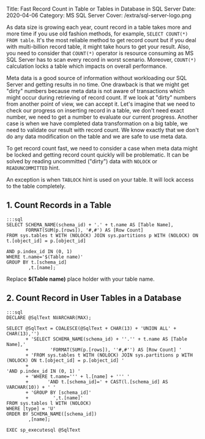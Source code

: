 Title: Fast Record Count in Table or Tables in Database in SQL Server
Date: 2020-04-06
Category: MS SQL Server
Cover: /extra/sql-server-logo.png

As data size is growing each year, count record in a table takes more and more time if you use old fashion methods, for example, `SELECT COUNT(*) FROM table`. It's the most reliable method to get record count but if you deal with multi-billion record table, it might take hours to get your result. Also, you need to consider that `COUNT(*)` operator is resource consuming as MS SQL Server has to scan every record in worst scenario. Moreover, `COUNT(*)` calculation locks a table which impacts on overall performance.

Meta data is a good source of information without workloading our SQL Server and getting results in no time. One drawback is that we might get "dirty" numbers because meta data is not aware of transactions which might occur during retrieving of record count. If we look at "dirty" numbers from another point of view, we can accept it. Let's imagine that we need to check our progress on inserting record in a table, we don't need exact number, we need to get a number to evaluate our current progress. Another case is when we have completed data transformation on a big table, we need to validate our result with record count. We know exactly that we don't do any data modification on the table and we are safe to use meta data.

To get record count fast, we need to consider a case when meta data might be locked and getting record count quickly will be problematic. It can be solved by reading uncommitted ("dirty") data with `NOLOCK` or `READUNCOMMITTED` hint.

An exception is when `TABLOCK` hint is used on your table. It will lock access to the table completely.

## 1. Count Records in a Table

    :::sql
    SELECT SCHEMA_NAME(schema_id) + '.' + t.name AS [Table Name],
           FORMAT(SUM(p.[rows]), '#,#') AS [Row Count]
    FROM sys.tables t WITH (NOLOCK) JOIN sys.partitions p WITH (NOLOCK) ON t.[object_id] = p.[object_id]
                                                                           AND p.index_id IN (0, 1)
    WHERE t.name='$(Table name)'
    GROUP BY t.[schema_id]
            ,t.[name];

Replace **$(Table name)** place holder with your table name.

## 2. Count Record in User Tables in a Database

    :::sql
    DECLARE @SqlText NVARCHAR(MAX);

    SELECT @SqlText = COALESCE(@SqlText + CHAR(13) + 'UNION ALL' + CHAR(13),'')
           + 'SELECT SCHEMA_NAME(schema_id) + ''.'' + t.name AS [Table Name],'
           +        'FORMAT(SUM(p.[rows]), ''#,#'') AS [Row Count] '
           + 'FROM sys.tables t WITH (NOLOCK) JOIN sys.partitions p WITH (NOLOCK) ON t.[object_id] = p.[object_id] '
           +                                                                        'AND p.index_id IN (0, 1) '
           + 'WHERE t.name=''' + l.[name] + ''' '
           +       'AND t.[schema_id]=' + CAST(l.[schema_id] AS VARCHAR(10)) + ' '
           + 'GROUP BY [schema_id]'
           +         ',t.[name]'
    FROM sys.tables l WITH (NOLOCK)
    WHERE [type] = 'U'
    ORDER BY SCHEMA_NAME([schema_id])
            ,[name];

    EXEC sp_executesql @SqlText
